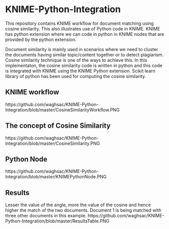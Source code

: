 # KNIME-Python-Integration
This repository contains KNIME workflow for document matching using cosine similarity. This also illustrates use of Python code in KNIME. KNIME has python extension where we can code in python in KNIME nodes that are provided by the python extension.

Document similarity is mainly used in scenarios where we need to cluster the documents having similar topic/content together or to detect plagiarism. Cosine similarity technique is one of the ways to achieve this.
In this implementaton, the cosine similarity code is written in python and this code is integrated with KNIME using the KNIME Python extension. Scikit learn library of python has been used for computing the cosine similarity.

<H2>KNIME workflow</H2>
https://github.com/waghsac/KNIME-Python-Integration/blob/master/CosineSimilarityWorkflow.PNG

<H2>The concept of Cosine Similarity</H2>
https://github.com/waghsac/KNIME-Python-Integration/blob/master/CosineSimilarity.PNG

<H2>Python Node</H2>
https://github.com/waghsac/KNIME-Python-Integration/blob/master/KNIMEPythonNode.PNG

<H2>Results</H2>
Lesser the value of the angle, more the value of the cosine and hence higher the match of the two documents.
Document 1 is being matched with three other documents in this example.
https://github.com/waghsac/KNIME-Python-Integration/blob/master/ResultsTable.PNG
